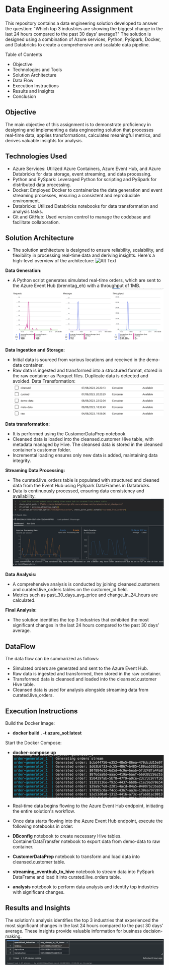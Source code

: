 # Data Engineering Assignment

This repository contains a data engineering solution developed to answer the question: "Which top 3 industries are showing the biggest change in the last 24 hours compared to the past 30 days' average?" The solution is designed using a combination of Azure services, Python, PySpark, Docker, and Databricks to create a comprehensive and scalable data pipeline.

Table of Contents
- Objective
- Technologies and Tools
- Solution Architecture
- Data Flow
- Execution Instructions
- Results and Insights
- Conclusion

## Objective
The main objective of this assignment is to demonstrate proficiency in designing and implementing a data engineering solution that processes real-time data, applies transformations, calculates meaningful metrics, and derives valuable insights for analysis.

## Technologies Used
- Azure Services: Utilized Azure Containers, Azure Event Hub, and Azure Databricks for data storage, event streaming, and data processing.
- Python and PySpark: Leveraged Python for scripting and PySpark for distributed data processing.
- Docker: Employed Docker to containerize the data generation and event streaming processes, ensuring a consistent and reproducible environment.
- Databricks: Utilized Databricks notebooks for data transformation and analysis tasks.
- Git and GitHub: Used version control to manage the codebase and facilitate collaboration.

## Solution Architecture
- The solution architecture is designed to ensure reliability, scalability, and flexibility in processing real-time data and deriving insights. Here's a high-level overview of the architecture:
![Alt Text](snapshot/flow.png)

**Data Generation:**
- A Python script generates simulated real-time orders, which are sent to the Azure Event Hub (brenntag_eh) with a throughput of 1MB.
![Alt Text](snapshot/eventhub.png)

**Data Ingestion and Storage:**
- Initial data is sourced from various locations and received in the demo-data container.
- Raw data is ingested and transformed into a structured format, stored in the raw container as Parquet files. Duplicate data is detected and avoided.
Data Transformation:
![Alt Text](snapshot/containers.png)

**Data transformation:**
- It is performed using the CustomerDataPrep notebook.
- Cleansed data is loaded into the cleansed.customer Hive table, with metadata managed by Hive. The cleansed data is stored in the cleansed container's customer folder.
- Incremental loading ensures only new data is added, maintaining data integrity.

**Streaming Data Processing:**
- The curated.live_orders table is populated with structured and cleaned data from the Event Hub using PySpark DataFrames in Databricks.
- Data is continuously processed, ensuring data consistency and availability.
![Alt Text](snapshot/databricks_streaming.png)

**Data Analysis:**
- A comprehensive analysis is conducted by joining cleansed.customers and curated.live_orders tables on the customer_id field.
- Metrics such as past_30_days_avg_price and change_in_24_hours are calculated.

**Final Analysis:**
- The solution identifies the top 3 industries that exhibited the most significant changes in the last 24 hours compared to the past 30 days' average.


## DataFlow
The data flow can be summarized as follows:

- Simulated orders are generated and sent to the Azure Event Hub.
- Raw data is ingested and transformed, then stored in the raw container.
- Transformed data is cleansed and loaded into the cleansed.customer Hive table.
- Cleansed data is used for analysis alongside streaming data from curated.live_orders.

## Execution Instructions
Build the Docker Image:
- **docker build . -t azure_sol:latest**

Start the Docker Compose:
- **docker-compose up**
![Alt Text](snapshot/docker_order_generator.png)
- Real-time data begins flowing to the Azure Event Hub endpoint, initiating the entire solution's workflow.

- Once data starts flowing into the Azure Event Hub endpoint, execute the following notebooks in order:

- **DBconfig** notebook to create necessary Hive tables.
ContainerDataTransfer notebook to export data from demo-data to raw container.
- **CustomerDataPrep** notebook to transform and load data into cleansed.customer table.
- **streaming_eventhub_to_hive** notebook to stream data into PySpark DataFrame and load it into curated.live_orders table.
- **analysis** notebook to perform data analysis and identify top industries with significant changes.

## Results and Insights
The solution's analysis identifies the top 3 industries that experienced the most significant changes in the last 24 hours compared to the past 30 days' average. These insights provide valuable information for business decision-making.
![Alt Text](snapshot/final_result.png)
